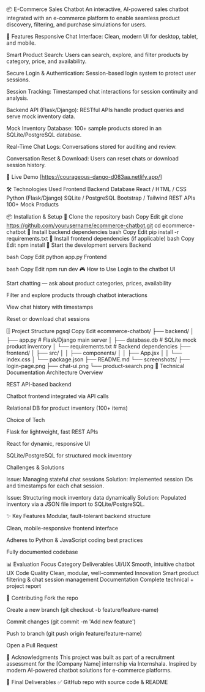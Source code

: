 📦 E-Commerce Sales Chatbot
An interactive, AI-powered sales chatbot integrated with an e-commerce platform to enable seamless product discovery, filtering, and purchase simulations for users.

🌟 Features
Responsive Chat Interface: Clean, modern UI for desktop, tablet, and mobile.

Smart Product Search: Users can search, explore, and filter products by category, price, and availability.

Secure Login & Authentication: Session-based login system to protect user sessions.

Session Tracking: Timestamped chat interactions for session continuity and analysis.

Backend API (Flask/Django): RESTful APIs handle product queries and serve mock inventory data.

Mock Inventory Database: 100+ sample products stored in an SQLite/PostgreSQL database.

Real-Time Chat Logs: Conversations stored for auditing and review.

Conversation Reset & Download: Users can reset chats or download session history.

🚀 Live Demo
[https://courageous-dango-d083aa.netlify.app/]

🛠️ Technologies Used
Frontend	Backend	Database
React / HTML / CSS	Python (Flask/Django)	SQLite / PostgreSQL
Bootstrap / Tailwind	REST APIs	100+ Mock Products

📦 Installation & Setup
🔹 Clone the repository
bash
Copy
Edit
git clone https://github.com/yourusername/ecommerce-chatbot.git
cd ecommerce-chatbot
🔹 Install backend dependencies
bash
Copy
Edit
pip install -r requirements.txt
🔹 Install frontend dependencies (if applicable)
bash
Copy
Edit
npm install
🔹 Start the development servers
Backend

bash
Copy
Edit
python app.py
Frontend

bash
Copy
Edit
npm run dev
🎮 How to Use
Login to the chatbot UI

Start chatting — ask about product categories, prices, availability

Filter and explore products through chatbot interactions

View chat history with timestamps

Reset or download chat sessions

🗄️ Project Structure
pgsql
Copy
Edit
ecommerce-chatbot/
├── backend/
│   ├── app.py                # Flask/Django main server
│   ├── database.db           # SQLite mock product inventory
│   └── requirements.txt      # Backend dependencies
├── frontend/
│   ├── src/
│   │   ├── components/
│   │   ├── App.jsx
│   │   └── index.css
│   └── package.json
├── README.md
└── screenshots/
    ├── login-page.png
    ├── chat-ui.png
    └── product-search.png
📖 Technical Documentation
Architecture Overview

REST API-based backend

Chatbot frontend integrated via API calls

Relational DB for product inventory (100+ items)

Choice of Tech

Flask for lightweight, fast REST APIs

React for dynamic, responsive UI

SQLite/PostgreSQL for structured mock inventory

Challenges & Solutions

Issue: Managing stateful chat sessions
Solution: Implemented session IDs and timestamps for each chat session.

Issue: Structuring mock inventory data dynamically
Solution: Populated inventory via a JSON file import to SQLite/PostgreSQL.

✨ Key Features
Modular, fault-tolerant backend structure

Clean, mobile-responsive frontend interface

Adheres to Python & JavaScript coding best practices

Fully documented codebase

📊 Evaluation Focus
Category	Deliverables
UI/UX	Smooth, intuitive chatbot UX
Code Quality	Clean, modular, well-commented
Innovation	Smart product filtering & chat session management
Documentation	Complete technical + project report

🤝 Contributing
Fork the repo

Create a new branch (git checkout -b feature/feature-name)

Commit changes (git commit -m 'Add new feature')

Push to branch (git push origin feature/feature-name)

Open a Pull Request

🙏 Acknowledgments
This project was built as part of a recruitment assessment for the [Company Name] internship via Internshala. Inspired by modern AI-powered chatbot solutions for e-commerce platforms.

📌 Final Deliverables
✅ GitHub repo with source code & README

